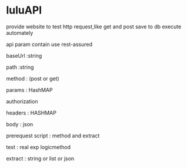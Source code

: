 # luluAPI
provide website to test http request,like get and post
save to db 
execute automately


api param contain  use rest-assured

baseUrl :string

path  :string 

method  : (post or get)

params   : HashMAP

authorization

headers  : HASHMAP

body   : json

prerequest script  : method and extract

test   : real  exp  logicmethod

extract  : string or  list or json
